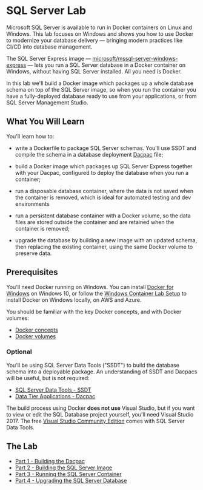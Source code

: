 # SQL Server Lab

Microsoft SQL Server is available to run in Docker containers on Linux and Windows. This lab focuses on Windows and shows you how to use Docker to modernize your database delivery — bringing modern practices like CI/CD into database management.

The SQL Server Express image — [microsoft/mssql-server-windows-express](https://store.docker.com/images/mssql-server-windows-express) — lets you run a SQL Server database in a Docker container on Windows, without having SQL Server installed. All you need is Docker.

In this lab we'll build a Docker image which packages up a whole database schema on top of the SQL Server image, so when you run the container you have a fully-deployed database ready to use from your applications, or from SQL Server Management Studio.

## What You Will Learn

You'll learn how to:

- write a Dockerfile to package SQL Server schemas. You'll use SSDT and compile the schema in a database deployment [Dacpac](https://www.simple-talk.com/sql/database-delivery/microsoft-and-database-lifecycle-management-dlm-the-dacpac/) file;

- build a Docker image which packages up SQL Server Express together with your Dacpac, configured to deploy the database when you run a container;

- run a disposable database container, where the data is not saved when the container is removed, which is ideal for automated testing and dev environments

- run a persistent database container with a Docker volume, so the data files are stored outside the container and are retained when the container is removed;

- upgrade the database by building a new image with an updated schema, then replacing the existing container, using the same Docker volume to preserve data.

## Prerequisites

You'll need Docker running on Windows. You can install [Docker for Windows](https://store.docker.com/editions/community/docker-ce-desktop-windows) on Windows 10, or follow the [Windows Container Lab Setup](https://github.com/docker/labs/blob/master/windows/windows-containers/Setup.md) to install Docker on Windows locally, on AWS and Azure.

You should be familiar with the key Docker concepts, and with Docker volumes:

- [Docker concepts](https://docs.docker.com/engine/understanding-docker/)
- [Docker volumes](https://docs.docker.com/engine/tutorials/dockervolumes/)

### Optional

You'll be using SQL Server Data Tools ("SSDT") to build the database schema into a deployable package. An understanding of SSDT and Dacpacs will be useful, but is not required:

- [SQL Server Data Tools - SSDT](https://msdn.microsoft.com/en-us/library/mt204009.aspx)
- [Data Tier Applications - Dacpac](https://msdn.microsoft.com/en-us/library/ee210546.aspx)

The build process using Docker **does not use** Visual Studio, but if you want to view or edit the SQL Database project yourself, you'll need Visual Studio 2017. The free [Visual Studio Community Edition](https://www.visualstudio.com/vs/community/) comes with SQL Server Data Tools.

## The Lab

- [Part 1 - Building the Dacpac](part-1.md)
- [Part 2 - Building the SQL Server Image](part-2.md)
- [Part 3 - Running the SQL Server Container](part-3.md)
- [Part 4 - Upgrading the SQL Server Database](part-4.md)
